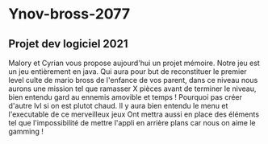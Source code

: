 # Ynov-bross-2077

## Projet dev logiciel 2021

Malory et Cyrian vous propose aujourd'hui un projet mémoire.
Notre jeu est un jeu entièrement en java.
Qui aura pour but de reconstituer le premier level culte de mario bross de l'enfance de vos parent, dans ce niveau nous aurons une mission tel que ramasser X pièces avant de terminer le niveau, bien entendu gard au ennemis amovible et temps !
Pourquoi pas créer d'autre lvl si on est plutot chaud.
Il y aura bien entendu le menu et l'executable de ce merveilleux jeux
Ont mettra aussi en place des éléments tel que l'impossibilité de mettre l'appli en arrière plans car nous on aime le gamming !
